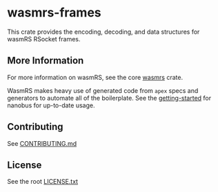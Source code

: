# wasmrs-frames

This crate provides the encoding, decoding, and data structures for wasmRS RSocket frames.

## More Information

For more information on wasmRS, see the core [wasmrs](https://github.com/nanobus/iota/blob/main/rust/crates/wasmrs/README.md) crate.

WasmRS makes heavy use of generated code from `apex` specs and generators to automate all of the boilerplate. See the [getting-started](https://github.com/nanobus/nanobus/blob/main/docs/getting-started.md) for nanobus for up-to-date usage.

## Contributing

See [CONTRIBUTING.md](https://github.com/nanobus/iota/blob/main/CONTRIBUTING.md)

## License

See the root [LICENSE.txt](https://github.com/nanobus/iota/blob/main/LICENSE.txt)

